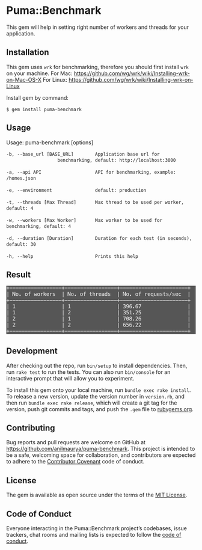 # Puma::Benchmark

This gem will help in setting right number of workers and threads for your application.

## Installation

This gem uses `wrk` for benchmarking, therefore you should first install `wrk` on your machine.
For Mac: https://github.com/wg/wrk/wiki/Installing-wrk-on-Mac-OS-X
For Linux: https://github.com/wg/wrk/wiki/Installing-wrk-on-Linux

Install gem by command:

    $ gem install puma-benchmark

## Usage

Usage: puma-benchmark [options]

    -b, --base_url [BASE_URL]        Application base url for
                       benchmarking, default: http://localhost:3000

    -a, --api API                    API for benchmarking, example: /homes.json

    -e, --environment                default: production

    -t, --threads [Max Thread]       Max thread to be used per worker, default: 4

    -w, --workers [Max Worker]       Max worker to be used for benchmarking, default: 4

    -d, --duration [Duration]        Duration for each test (in seconds), default: 30

    -h, --help                       Prints this help

## Result

![result](https://raw.githubusercontent.com/anilmaurya/puma-benchmark/master/puma-benchmark-result.png)

## Development

After checking out the repo, run `bin/setup` to install dependencies. Then, run `rake test` to run the tests. You can also run `bin/console` for an interactive prompt that will allow you to experiment.

To install this gem onto your local machine, run `bundle exec rake install`. To release a new version, update the version number in `version.rb`, and then run `bundle exec rake release`, which will create a git tag for the version, push git commits and tags, and push the `.gem` file to [rubygems.org](https://rubygems.org).

## Contributing

Bug reports and pull requests are welcome on GitHub at https://github.com/anilmaurya/puma-benchmark. This project is intended to be a safe, welcoming space for collaboration, and contributors are expected to adhere to the [Contributor Covenant](http://contributor-covenant.org) code of conduct.

## License

The gem is available as open source under the terms of the [MIT License](https://opensource.org/licenses/MIT).

## Code of Conduct

Everyone interacting in the Puma::Benchmark project’s codebases, issue trackers, chat rooms and mailing lists is expected to follow the [code of conduct](https://github.com/anilmaurya/puma-benchmark/blob/master/CODE_OF_CONDUCT.md).
